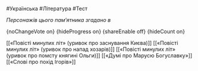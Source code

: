 #Українська #Література #Тест

*Персонажів цього пам’ятника згадано в*

{noChangeVote on}
{hideProgress on}
{shareEnable off}
{hideCount on}

[[«Повісті минулих літ» (уривок про заснування Києва)]]
[[«Повісті минулих літ» (уривок про напад хозарів)]]
[[«Повісті минулих літ» (уривок про помсту княгині Ольги)]]
[[«Думі про Марусю Богуславку»]]
[[«Слові про похід Ігорів»]]
